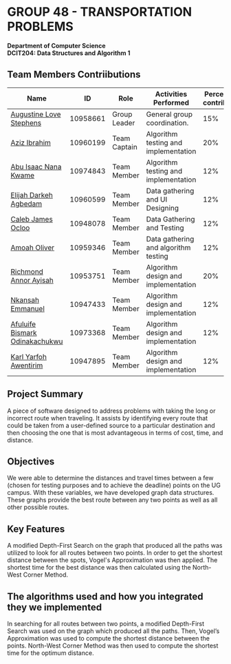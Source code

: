 # GROUP 48 - TRANSPORTATION PROBLEMS

**Department of Computer Science <br />
DCIT204: Data Structures and Algorithm 1 <br />**

## Team Members Contriibutions
|Name| 	ID       |	Role|	Activities Performed| 	Percentage contribution |
|-----|-----------|------|-----------------------|--------------------------|
|[Augustine Love Stephens](https://github.com/AugustineLove)| 	10958661 |	Group Leader|	General group coordination.| 	15%                     |
|[Aziz Ibrahim](https://github.com/ibrahzizo360)| 	10960199 |	Team Captain|	Algorithm testing and implementation	| 20%                      |
|[Abu Isaac Nana Kwame](https://github.com/childerx)| 	10974843 |	Team Member|	Algorithm testing and implementation| 	12%                     |
|[Elijah Darkeh Agbedam ](https://github.com/Darkeh1807)| 10960599  |	Team Member|	Data gathering and UI Designing | 	12%                     |
|[Caleb James Ocloo ](https://github.com/Cal90)| 	10948078 |	Team Member|	Data Gathering and Testing	| 12%                      |
|[Amoah Oliver](https://github.com/amoahoo8)| 	10959346 |	Team Member|	Data gathering and algorithm testing| 	12%                     |
|[Richmond Annor Ayisah](https://github.com/richmondannor)| 	10953751 |	Team Member|	Algorithm design and implementation| 	20%                     |
|[Nkansah Emmanuel](https://github.com/emmanuelgith/emmanuel06)| 	10947433 |	Team Member|	Algorithm design and implementation| 	12%                     |
|[Afuluife Bismark Odinakachukwu](https://github.com/10973368)| 	10973368 |	Team Member|	Algorithm design and implementation| 	12%                     |
|[Karl Yarfoh Awentirim](https://github.com/Khal200)| 	10947895 |	Team Member|	Algorithm design and implementation| 	12%                     |
## Project Summary
A piece of software designed to address problems with taking the long or incorrect route when traveling. It assists by identifying every route that could be taken from a user-defined source to a particular destination and then choosing the one that is most advantageous in terms of cost, time, and distance.

## Objectives
We were able to determine the distances and travel times between a few (chosen for testing purposes and to achieve the deadline) points on the UG campus.
With these variables, we have developed graph data structures. These graphs provide the best route between any two points as well as all other possible routes. 

## Key Features
A modified Depth-First Search on the graph that produced all the paths was utilized to look for all routes between two points. In order to get the shortest distance between the spots, Vogel's Approximation was then applied. The shortest time for the best distance was then calculated using the North-West Corner Method.

## The algorithms used and how you integrated they we implemented
In searching for all routes between two points, a modified Depth-First Search was used on the graph which produced all the paths. Then, Vogel’s Approximation was used to compute the shortest distance between the points. North-West Corner Method was then used to compute the shortest time for the optimum distance.
